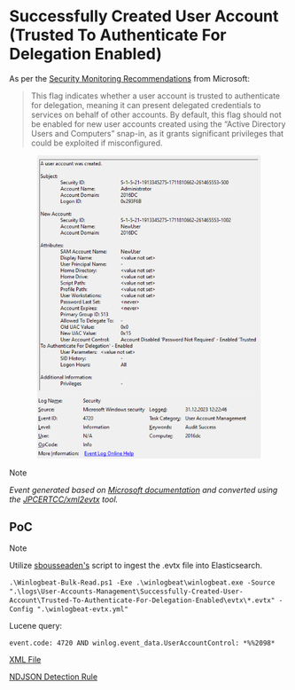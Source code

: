 # Successfully Created User Account (Trusted To Authenticate For Delegation Enabled)

As per the [Security Monitoring Recommendations](https://learn.microsoft.com/en-us/previous-versions/windows/it-pro/windows-10/security/threat-protection/auditing/event-4720#security-monitoring-recommendations) from Microsoft:
> This flag indicates whether a user account is trusted to authenticate for delegation, meaning it can present delegated credentials to services on behalf of other accounts. By default, this flag should not be enabled for new user accounts created using the “Active Directory Users and Computers” snap-in, as it grants significant privileges that could be exploited if misconfigured.

<div align="center">
    <img alt="Successfully Created User Account (Trusted To Authenticate For Delegation Enabled)" src="/logs/User-Accounts-Management/Successfully-Created-User-Account/Trusted-To-Authenticate-For-Delegation-Enabled/img/Trusted-To-Authenticate-For-Delegation-Enabled.png" width="80%">
</div>

> [!NOTE]
> *Event generated based on [Microsoft documentation](https://learn.microsoft.com/en-us/previous-versions/windows/it-pro/windows-10/security/threat-protection/auditing/event-4720) and converted using the [JPCERTCC/xml2evtx](https://github.com/JPCERTCC/xml2evtx) tool.*

## PoC
> [!NOTE]
> Utilize [sbousseaden's](https://github.com/sbousseaden/EVTX-ATTACK-SAMPLES) script to ingest the .evtx file into Elasticsearch.

```
.\Winlogbeat-Bulk-Read.ps1 -Exe .\winlogbeat\winlogbeat.exe -Source ".\logs\User-Accounts-Management\Successfully-Created-User-Account\Trusted-To-Authenticate-For-Delegation-Enabled\evtx\*.evtx" -Config ".\winlogbeat-evtx.yml"
```

Lucene query:

```
event.code: 4720 AND winlog.event_data.UserAccountControl: *%%2098*
```

[XML File](/logs/User-Accounts-Management/Successfully-Created-User-Account/Trusted-To-Authenticate-For-Delegation-Enabled/xml/Trusted-To-Authenticate-For-Delegation-Enabled.xml)

[NDJSON Detection Rule](/logs/User-Accounts-Management/Successfully-Created-User-Account/Trusted-To-Authenticate-For-Delegation-Enabled/ndjson/Trusted-To-Authenticate-For-Delegation-Enabled.ndjson)